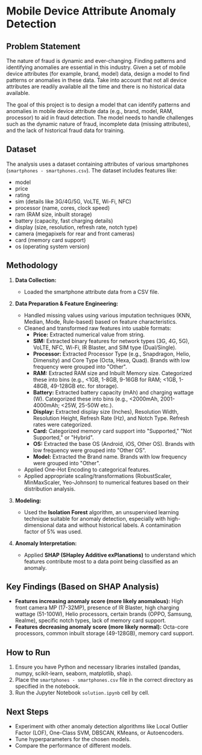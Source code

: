 # Mobile Device Attribute Anomaly Detection

## Problem Statement

The nature of fraud is dynamic and ever-changing. Finding patterns and identifying anomalies are essential in this industry. Given a set of mobile device attributes (for example, brand, model) data, design a model to find patterns or anomalies in these data. Take into account that not all device attributes are readily available all the time and there is no historical data available.

The goal of this project is to design a model that can identify patterns and anomalies in mobile device attribute data (e.g., brand, model, RAM, processor) to aid in fraud detection. The model needs to handle challenges such as the dynamic nature of fraud, incomplete data (missing attributes), and the lack of historical fraud data for training.

## Dataset

The analysis uses a dataset containing attributes of various smartphones (`smartphones - smartphones.csv`). The dataset includes features like:
* model
* price
* rating
* sim (details like 3G/4G/5G, VoLTE, Wi-Fi, NFC)
* processor (name, cores, clock speed)
* ram (RAM size, inbuilt storage)
* battery (capacity, fast charging details)
* display (size, resolution, refresh rate, notch type)
* camera (megapixels for rear and front cameras)
* card (memory card support)
* os (operating system version)

## Methodology

1.  **Data Collection:**
    * Loaded the smartphone attribute data from a CSV file.

2.  **Data Preparation & Feature Engineering:**
    * Handled missing values using various imputation techniques (KNN, Median, Mode, Rule-based) based on feature characteristics.
    * Cleaned and transformed raw features into usable formats:
        * **Price:** Extracted numerical value from string.
        * **SIM:** Extracted binary features for network types (3G, 4G, 5G), VoLTE, NFC, Wi-Fi, IR Blaster, and SIM type (Dual/Single).
        * **Processor:** Extracted Processor Type (e.g., Snapdragon, Helio, Dimensity) and Core Type (Octa, Hexa, Quad). Brands with low frequency were grouped into "Other".
        * **RAM:** Extracted RAM size and Inbuilt Memory size. Categorized these into bins (e.g., <1GB, 1-8GB, 9-16GB for RAM; <1GB, 1-48GB, 49-128GB etc. for storage).
        * **Battery:** Extracted battery capacity (mAh) and charging wattage (W). Categorized these into bins (e.g., <2000mAh, 2001-4000mAh; <25W, 25-50W etc.).
        * **Display:** Extracted display size (Inches), Resolution Width, Resolution Height, Refresh Rate (Hz), and Notch Type. Refresh rates were categorized.
        * **Card:** Categorized memory card support into "Supported," "Not Supported," or "Hybrid".
        * **OS:** Extracted the base OS (Android, iOS, Other OS). Brands with low frequency were grouped into "Other OS".
        * **Model:** Extracted the Brand name. Brands with low frequency were grouped into "Other".
    * Applied One-Hot Encoding to categorical features.
    * Applied appropriate scaling/transformations (RobustScaler, MinMaxScaler, Yeo-Johnson) to numerical features based on their distribution analysis.

3.  **Modeling:**
    * Used the **Isolation Forest** algorithm, an unsupervised learning technique suitable for anomaly detection, especially with high-dimensional data and without historical labels. A contamination factor of 5% was used.

4.  **Anomaly Interpretation:**
    * Applied **SHAP (SHapley Additive exPlanations)** to understand which features contribute most to a data point being classified as an anomaly.

## Key Findings (Based on SHAP Analysis)

* **Features increasing anomaly score (more likely anomalous):** High front camera MP (17-32MP), presence of IR Blaster, high charging wattage (51-100W), Helio processors, certain brands (OPPO, Samsung, Realme), specific notch types, lack of memory card support.
* **Features decreasing anomaly score (more likely normal):** Octa-core processors, common inbuilt storage (49-128GB), memory card support.

## How to Run

1.  Ensure you have Python and necessary libraries installed (pandas, numpy, scikit-learn, seaborn, matplotlib, shap).
2.  Place the `smartphones - smartphones.csv` file in the correct directory as specified in the notebook.
3.  Run the Jupyter Notebook `solution.ipynb` cell by cell.

## Next Steps

* Experiment with other anomaly detection algorithms like Local Outlier Factor (LOF), One-Class SVM, DBSCAN, KMeans, or Autoencoders.
* Tune hyperparameters for the chosen models.
* Compare the performance of different models.
